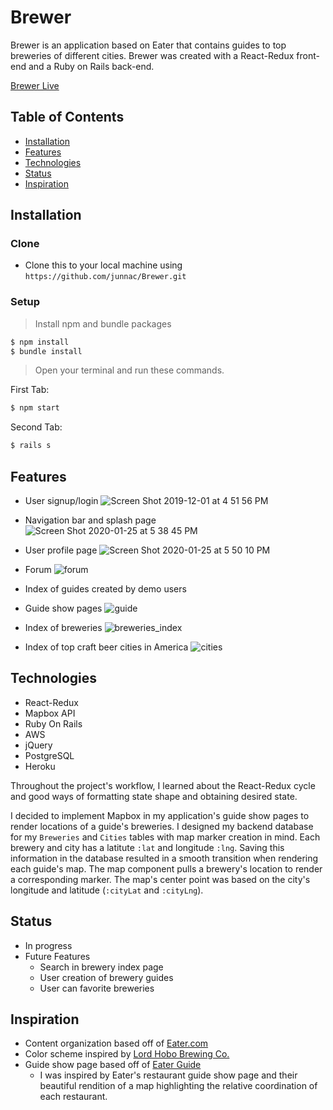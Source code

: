# Brewer

Brewer is an application based on Eater that contains guides to top breweries of different cities. Brewer was created with a React-Redux front-end and a Ruby on Rails back-end.

<a href="https://junnac-brewer.herokuapp.com/#/">Brewer Live</a>

## Table of Contents

* [Installation](#installation)
* [Features](#features)
* [Technologies](#technologies)
* [Status](#status)
* [Inspiration](#inspiration)

## <a name="Installation">Installation</a>
### Clone
* Clone this to your local machine using `https://github.com/junnac/Brewer.git`
### Setup
> Install npm and bundle packages
```sh
$ npm install
$ bundle install
```

> Open your terminal and run these commands.

First Tab:
```sh
$ npm start
```

Second Tab:
```sh
$ rails s
```


## <a name="features">Features</a>
* User signup/login
![Screen Shot 2019-12-01 at 4 51 56 PM](https://user-images.githubusercontent.com/32081352/69923586-e92eec00-145a-11ea-90bd-662b4399c75a.png)

* Navigation bar and splash page
![Screen Shot 2020-01-25 at 5 38 45 PM](https://user-images.githubusercontent.com/32081352/73129525-f4098700-3f9a-11ea-837a-24a4e6612391.png)

* User profile page
![Screen Shot 2020-01-25 at 5 50 10 PM](https://user-images.githubusercontent.com/32081352/73129535-359a3200-3f9b-11ea-8ec8-cd7c1ac4d061.png)

* Forum
![forum](https://user-images.githubusercontent.com/32081352/73129513-a2f99300-3f9a-11ea-8331-75dba2e806ef.gif)

* Index of guides created by demo users
* Guide show pages
![guide](https://user-images.githubusercontent.com/32081352/73129512-a2f99300-3f9a-11ea-9f2b-6a7724125a32.gif)

* Index of breweries
![breweries_index](https://user-images.githubusercontent.com/32081352/73129516-a3922980-3f9a-11ea-95c1-2bf98c8b9130.gif)

* Index of top craft beer cities in America
![cities](https://user-images.githubusercontent.com/32081352/73129515-a2f99300-3f9a-11ea-92d5-a7bb1a685c70.gif)


## <a name="technologies">Technologies</a>
* React-Redux
* Mapbox API
* Ruby On Rails
* AWS
* jQuery
* PostgreSQL
* Heroku

Throughout the project's workflow, I learned about the <a name="react-redux">React-Redux</a> cycle and good ways of formatting state shape and obtaining desired state.

I decided to implement Mapbox in my application's guide show pages to render locations of a guide's breweries. I designed my backend database for my `Breweries` and `Cities` tables with map marker creation in mind. Each brewery and city has a latitute `:lat` and longitude `:lng`.  Saving this information in the database resulted in a smooth transition when rendering each guide's map. The map component pulls a brewery's location to render a corresponding marker. The map's center point was based on the city's longitude and latitude (`:cityLat` and `:cityLng`).

## <a name="status">Status</a>
* In progress
* Future Features
  * Search in brewery index page
  * User creation of brewery guides
  * User can favorite breweries

## <a name="inspiration">Inspiration</a>
* Content organization based off of <a href="https://www.eater.com/">Eater.com</a>
* Color scheme inspired by <a href="https://lordhobobrewing.com/">Lord Hobo Brewing Co.</a>
* Guide show page based off of <a href="https://www.eater.com/maps/best-sao-paulo-restaurants">Eater Guide</a>
  * I was inspired by Eater's restaurant guide show page and their beautiful rendition of a map highlighting the relative coordination of each restaurant.

